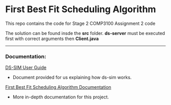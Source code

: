 # First Best Fit Scheduling Algorithm

This repo contains the code for Stage 2 COMP3100 Assignment 2 code

The solution can be found insde the **src** folder. **ds-server** must be executed first with correct arguments then **Client.java**

---

### Documentation:
[DS-SIM User Guide](https://github.com/CazDev/First-Best-Fit/blob/master/ds-sim_user-guide.pdf) 
* Document provided for us explaining how ds-sim works.

[First Best Fit Scheduling Algorithm Documentation](https://docs.google.com/document/d/1cPsxKUsl4Y-AvaaDkPmGoqrZwAyDsdTaCcJVKkp94ZY/edit?usp=sharing)
* More in-depth documentation for this project.
